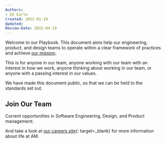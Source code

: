 ```yaml
---
Authors: 
- Ed Earle
Created: 2022-01-19
Updated: 
Review-Date: 2022-04-19
---
```


Welcome to our Playbook. This document aims help our engineering, product, and design teams to operate within a clear framework of practices and achieve [our mission](#our-mission).

This is for anyone in our team, anyone working with our team with an interest in how we work, anyone thinking about working in our team, or anyone with a passing interest in our values.

We have made this document public, so that we can be held to the standards set out.

## Join Our Team

Current opportunities in Software Engineering, Design, and Product management:

<div class="am-jobs">
    <script src="https://scripts.teamtailor-cdn.com/widgets/production/jobs.js" async charset="utf-8"></script> 
    <div class="teamtailor-jobs-widget" data-teamtailor-limit="20" data-teamtailor-pagination="true" data-teamtailor-popup="true" data-teamtailor-department="121872" data-teamtailor-api-key="3Y59uz-R07qH3Cs3_wMHuLkNnGfxIgDKkNEWUpSs"></div>
</div>

And take a look at [our careers site](https://careers.amdigital.co.uk/){: target=_blank} for more information about life at AM.